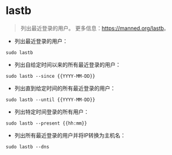 # lastb

> 列出最近登录的用户。
> 更多信息：<https://manned.org/lastb>。

- 列出最近登录的用户：

`sudo lastb`

- 列出自给定时间以来的所有最近登录的用户：

`sudo lastb --since {{YYYY-MM-DD}}`

- 列出直到给定时间的所有最近登录的用户：

`sudo lastb --until {{YYYY-MM-DD}}`

- 列出特定时间登录的所有用户：

`sudo lastb --present {{hh:mm}}`

- 列出所有最近登录的用户并将IP转换为主机名：

`sudo lastb --dns`